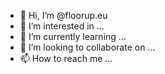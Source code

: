 - 👋 Hi, I’m @floorup.eu
- 👀 I’m interested in ...
- 🌱 I’m currently learning ...
- 💞️ I’m looking to collaborate on ...
- 📫 How to reach me ...

<!---
floorupeu/floorupeu is a ✨ special ✨ repository because its `README.md` (this file) appears on your GitHub profile.
You can click the Preview link to take a look at your changes.
--->
